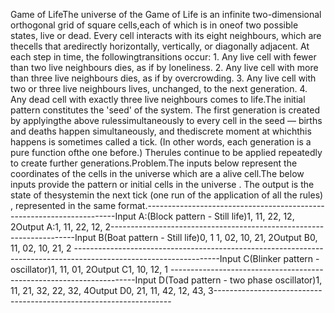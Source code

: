 Game of LifeThe universe of the Game of Life is an infinite two-dimensional orthogonal grid of square cells,each of which is in oneof two possible states, live or dead. Every cell interacts with its eight neighbours, which are thecells that aredirectly horizontally, vertically, or diagonally adjacent. At each step in time, the followingtransitions occur:   1. Any live cell with fewer than two live neighbours dies, as if by loneliness.   2. Any live cell with more than three live neighbours dies, as if by overcrowding.   3. Any live cell with two or three live neighbours lives, unchanged, to the next generation.   4. Any dead cell with exactly three live neighbours comes to life.The initial pattern constitutes the 'seed' of the system. The first generation is created by applyingthe above rulessimultaneously to every cell in the seed — births and deaths happen simultaneously, and thediscrete moment at whichthis happens is sometimes called a tick. (In other words, each generation is a pure function ofthe one before.) Therules continue to be applied repeatedly to create further generations.Problem.The inputs below represent the coordinates of the cells in the universe which are a alive cell.The below inputs provide the pattern or initial cells in the universe . The output is the state of thesystemin the next tick (one run of the application of all the rules) , represented in the same format.----------------------------------------------------------------------Input A:(Block pattern - Still life)1, 11, 22, 12, 2Output A:1, 11, 22, 12, 2---------------------------------------------------------------------Input B(Boat pattern - Still life)0, 1
1, 02, 10, 21, 2Output B0, 11, 02, 10, 21, 2 ------------------------------------------------------------------------------------------------------------------Input C(Blinker pattern - oscillator)1, 11, 01, 2Output C1, 10, 12, 1 ---------------------------------------------------------------------Input D(Toad pattern - two phase oscillator)1, 11, 21, 32, 22, 32, 4Output D0, 21, 11, 42, 12, 43, 3-------------------------------------------------------------------